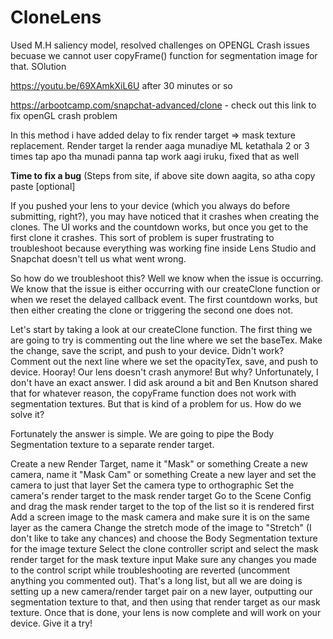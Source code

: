 # CloneLens
Used M.H saliency model, resolved challenges on OPENGL Crash issues becuase 
we cannot user copyFrame() function for segmentation image for that. SOlution

https://youtu.be/69XAmkXiL6U after 30 minutes or so 

https://arbootcamp.com/snapchat-advanced/clone - check out this link to fix openGL crash problem 

In this method i have added delay to fix render target => mask texture replacement. Render target la render aaga munadiye ML ketathala 2 or 3 times tap apo tha munadi panna tap work aagi iruku, fixed that as well






**Time to fix a bug** (Steps from site, if above site down aagita, so atha copy paste [optional]

If you pushed your lens to your device (which you always do before submitting, right?), you may have noticed that it crashes when creating the clones. The UI works and the countdown works, but once you get to the first clone it crashes. This sort of problem is super frustrating to troubleshoot because everything was working fine inside Lens Studio and Snapchat doesn't tell us what went wrong.

So how do we troubleshoot this? Well we know when the issue is occurring. We know that the issue is either occurring with our createClone function or when we reset the delayed callback event. The first countdown works, but then either creating the clone or triggering the second one does not.

Let's start by taking a look at our createClone function. The first thing we are going to try is commenting out the line where we set the baseTex. Make the change, save the script, and push to your device. Didn't work? Comment out the next line where we set the opacityTex, save, and push to device. Hooray! Our lens doesn't crash anymore! But why? Unfortunately, I don't have an exact answer. I did ask around a bit and Ben Knutson shared that for whatever reason, the copyFrame function does not work with segmentation textures. But that is kind of a problem for us. How do we solve it?

Fortunately the answer is simple. We are going to pipe the Body Segmentation texture to a separate render target.

Create a new Render Target, name it "Mask" or something
Create a new camera, name it "Mask Cam" or something
Create a new layer and set the camera to just that layer
Set the camera type to orthographic
Set the camera's render target to the mask render target
Go to the Scene Config and drag the mask render target to the top of the list so it is rendered first
Add a screen image to the mask camera and make sure it is on the same layer as the camera
Change the stretch mode of the image to "Stretch" (I don't like to take any chances) and choose the Body Segmentation texture for the image texture
Select the clone controller script and select the mask render target for the mask texture input
Make sure any changes you made to the control script while troubleshooting are reverted (uncomment anything you commented out).
That's a long list, but all we are doing is setting up a new camera/render target pair on a new layer, outputting our segmentation texture to that, and then using that render target as our mask texture. Once that is done, your lens is now complete and will work on your device. Give it a try!

